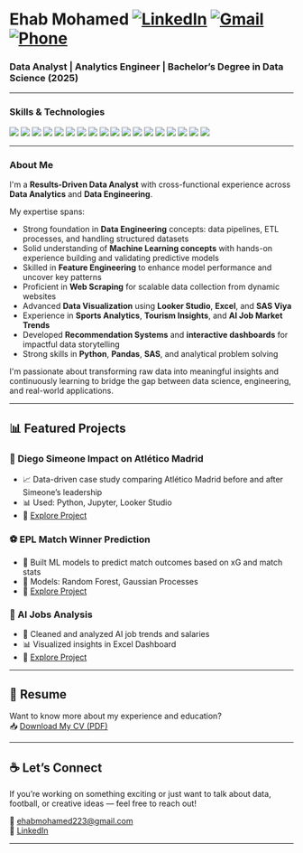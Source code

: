 # Ehab Mohamed [![LinkedIn](https://img.shields.io/badge/LinkedIn-blue?style=flat&logo=linkedin&logoColor=white)](https://www.linkedin.com/in/ehab-mohamed-527458242) [![Gmail](https://img.shields.io/badge/Gmail-D14836?style=flat&logo=gmail&logoColor=white)](mailto:ehab.mohamed.elsayeed@gmail.com) [![Phone](https://img.shields.io/badge/Phone-+201289808243-blue?style=flat&logo=phone&logoColor=white)](tel:+201289808243)

### Data Analyst | Analytics Engineer | Bachelor’s Degree in Data Science (2025)
---


### Skills & Technologies


<p>
  <img src="https://img.shields.io/badge/Python-3776AB?style=for-the-badge&logo=python&logoColor=white"/>
  <img src="https://img.shields.io/badge/SQL-4479A1?style=for-the-badge&logo=postgresql&logoColor=white"/>
  <img src="https://img.shields.io/badge/Excel-217346?style=for-the-badge&logo=microsoft-excel&logoColor=white"/>
  <img src="https://img.shields.io/badge/Selenium-43B02A?style=for-the-badge&logo=selenium&logoColor=white"/>
  <img src="https://img.shields.io/badge/Pandas-150458?style=for-the-badge&logo=pandas&logoColor=white"/>
  <img src="https://img.shields.io/badge/NumPy-013243?style=for-the-badge&logo=numpy&logoColor=white"/>
  <img src="https://img.shields.io/badge/Scikit--learn-F7931E?style=for-the-badge&logo=scikit-learn&logoColor=white"/>
  <img src="https://img.shields.io/badge/Matplotlib-11557C?style=for-the-badge&logo=matplotlib&logoColor=white"/>
  <img src="https://img.shields.io/badge/Seaborn-49bcb7?style=for-the-badge&logoColor=white"/>
  <img src="https://img.shields.io/badge/Plotly-3F4F75?style=for-the-badge&logo=plotly&logoColor=white"/>
  <img src="https://img.shields.io/badge/Looker%20Studio-4285F4?style=for-the-badge&logo=googleanalytics&logoColor=white"/>
  <img src="https://img.shields.io/badge/Power%20BI-F2C811?style=for-the-badge&logo=powerbi&logoColor=black"/>
  <img src="https://img.shields.io/badge/MySQL-005C84?style=for-the-badge&logo=mysql&logoColor=white"/>
  <img src="https://img.shields.io/badge/SAS-0076A8?style=for-the-badge&logo=sas&logoColor=white"/>
  <img src="https://img.shields.io/badge/Git-F05032?style=for-the-badge&logo=git&logoColor=white"/>
  <img src="https://img.shields.io/badge/GitHub-181717?style=for-the-badge&logo=github&logoColor=white"/>
  <img src="https://img.shields.io/badge/VSCode-007ACC?style=for-the-badge&logo=visual-studio-code&logoColor=white"/>
  <img src="https://img.shields.io/badge/Jupyter-F37626?style=for-the-badge&logo=Jupyter&logoColor=white"/>
</p>

---
### About Me

I'm a **Results-Driven Data Analyst** with cross-functional experience across **Data Analytics** and **Data Engineering**.

My expertise spans:

- Strong foundation in **Data Engineering** concepts: data pipelines, ETL processes, and handling structured datasets
- Solid understanding of **Machine Learning concepts** with hands-on experience building and validating predictive models
- Skilled in **Feature Engineering** to enhance model performance and uncover key patterns
- Proficient in **Web Scraping** for scalable data collection from dynamic websites
- Advanced **Data Visualization** using **Looker Studio**, **Excel**, and **SAS Viya**
- Experience in **Sports Analytics**, **Tourism Insights**, and **AI Job Market Trends**
- Developed **Recommendation Systems** and **interactive dashboards** for impactful data storytelling
- Strong skills in **Python**, **Pandas**, **SAS**, and analytical problem solving

I'm passionate about transforming raw data into meaningful insights and continuously learning to bridge the gap between data science, engineering, and real-world applications.

---













## 📊 Featured Projects

### 🔴 Diego Simeone Impact on Atlético Madrid
- 📈 Data-driven case study comparing Atlético Madrid before and after Simeone’s leadership
- 📊 Used: Python, Jupyter, Looker Studio
- 🔗 [Explore Project](https://github.com/ehabmohamed223/Diego-Simeone-Impact-on-Atltico-Madrid)

### ⚽ EPL Match Winner Prediction
- 🤖 Built ML models to predict match outcomes based on xG and match stats
- 🧠 Models: Random Forest, Gaussian Processes
- 🔗 [Explore Project](https://github.com/ehabmohamed223/english-premier-league-match-winner-prediction)

### 🤖 AI Jobs Analysis
- 🧹 Cleaned and analyzed AI job trends and salaries
- 📊 Visualized insights in Excel Dashboard
- 🔗 [Explore Project](https://github.com/ehabmohamed223/ai-jobs-data-analysis)

---

## 📄 Resume

Want to know more about my experience and education?  
📥 [Download My CV (PDF)](https://github.com/ehabmohamed223/ehab-mohamed-cv/blob/main/ehab_mohamed.pdf)

---

## ☕ Let’s Connect

If you’re working on something exciting or just want to talk about data, football, or creative ideas — feel free to reach out!

📧 ehabmohamed223@gmail.com  
🔗 [LinkedIn](https://www.linkedin.com/in/ehabmohamed223)

---
